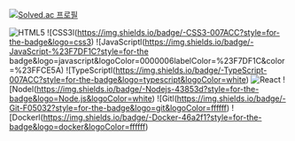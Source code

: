  [![Solved.ac 프로필](http://mazassumnida.wtf/api/v2/generate_badge?boj=rlatnwhd)](https://solved.ac/rlatnwhd)

![HTML5](https://img.shields.io/badge/-HTML5-F05032?style=for-the-badge&logo=html5&logoColor=ffffff) ![CSS3l(https://img.shields.io/badge/-CSS3-007ACC?style=for-the-badge&logo=css3) ![JavaScriptl(https://img.shields.io/badge/-JavaScript-%23F7DF1C?style=for-the badge&logo=javascript&logoColor=0000006labelColor=%23F7DF1C&color=%23FFCE5A) ![TypeScriptl(https://img.shields.io/badge/-TypeScript-007ACC?style=for-the-badge&logo=typescript&logoColor=white) ![React](https://img.shields.io/badge/-React-222222?style=for-the-badge&logo=react) ![Nodel(https://img.shields.io/badge/-Nodejs-43853d?style=for-the-badge&logo=Node.js&logoColor=white) ![Gitl(https://img.shields.io/badge/-Git-F05032?style=for-the-badge&logo=git&logoColor=ffffff) ![Dockerl(https://img.shields.io/badge/-Docker-46a2f1?style=for-the-badge&logo=docker&logoColor=ffffff)
